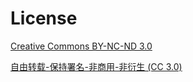 # License

[Creative Commons BY-NC-ND 3.0](http://creativecommons.org/licenses/by-nc-nd/3.0/)

[自由转载-保持署名-非商用-非衍生 (CC 3.0)](http://creativecommons.org/licenses/by-nc-nd/3.0/deed.zh)

